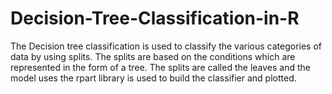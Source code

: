 # Decision-Tree-Classification-in-R
The Decision tree classification is used to classify the various categories of data by using splits. The splits are based on the conditions which are represented in the form of a tree. The splits are called the leaves and the model uses the rpart library is used to build the classifier and plotted.
